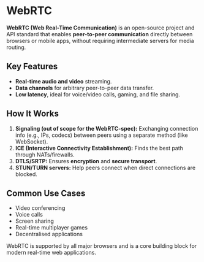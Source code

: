 # WebRTC

**WebRTC (Web Real-Time Communication)** is an open-source project and API standard that enables **peer-to-peer communication** directly between browsers or mobile apps, without requiring intermediate servers for media routing.

## Key Features

- **Real-time audio and video** streaming.
- **Data channels** for arbitrary peer-to-peer data transfer.
- **Low latency**, ideal for voice/video calls, gaming, and file sharing.

## How It Works

1. **Signaling (out of scope for the WebRTC-spec):** Exchanging connection info (e.g., IPs, codecs) between peers using a separate method (like WebSocket).
2. **ICE (Interactive Connectivity Establishment):** Finds the best path through NATs/firewalls.
3. **DTLS/SRTP:** Ensures **encryption** and **secure transport**.
4. **STUN/TURN servers:** Help peers connect when direct connections are blocked.

## Common Use Cases

- Video conferencing
- Voice calls
- Screen sharing
- Real-time multiplayer games
- Decentralised applications

WebRTC is supported by all major browsers and is a core building block for modern real-time web applications.